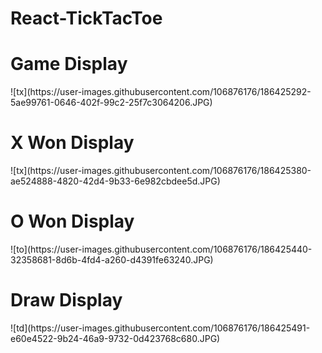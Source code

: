# React-TickTacToe
<h1> Game Display</h1>
![tx](https://user-images.githubusercontent.com/106876176/186425292-5ae99761-0646-402f-99c2-25f7c3064206.JPG)
<h1> X Won Display</h1>
![tx](https://user-images.githubusercontent.com/106876176/186425380-ae524888-4820-42d4-9b33-6e982cbdee5d.JPG)
<h1> O Won Display</h1>
![to](https://user-images.githubusercontent.com/106876176/186425440-32358681-8d6b-4fd4-a260-d4391fe63240.JPG)
<h1> Draw Display</h1>
![td](https://user-images.githubusercontent.com/106876176/186425491-e60e4522-9b24-46a9-9732-0d423768c680.JPG)
